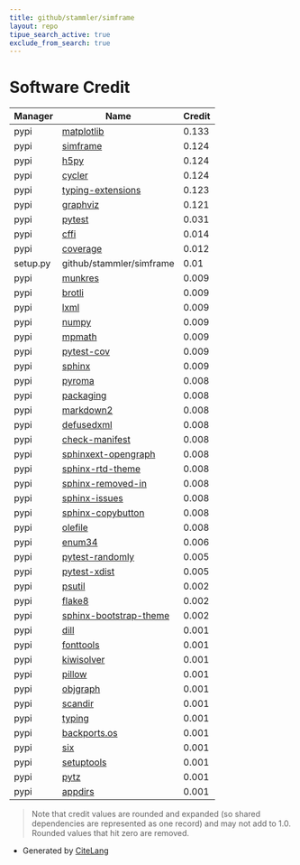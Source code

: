 ```yaml
---
title: github/stammler/simframe
layout: repo
tipue_search_active: true
exclude_from_search: true
---
```

# Software Credit

|Manager|Name|Credit|
|-------|----|------|
|pypi|[matplotlib](https://matplotlib.org)|0.133|
|pypi|[simframe](https://github.com/stammler/simframe)|0.124|
|pypi|[h5py](http://www.h5py.org)|0.124|
|pypi|[cycler](https://github.com/matplotlib/cycler)|0.124|
|pypi|[typing-extensions](https://typing.readthedocs.io/)|0.123|
|pypi|[graphviz](https://pypi.org/project/graphviz)|0.121|
|pypi|[pytest](https://pypi.org/project/pytest)|0.031|
|pypi|[cffi](https://pypi.org/project/cffi)|0.014|
|pypi|[coverage](https://pypi.org/project/coverage)|0.012|
|setup.py|github/stammler/simframe|0.01|
|pypi|[munkres](https://software.clapper.org/munkres/)|0.009|
|pypi|[brotli](https://github.com/google/brotli)|0.009|
|pypi|[lxml](https://lxml.de/)|0.009|
|pypi|[numpy](https://pypi.org/project/numpy)|0.009|
|pypi|[mpmath](https://pypi.org/project/mpmath)|0.009|
|pypi|[pytest-cov](https://github.com/pytest-dev/pytest-cov)|0.009|
|pypi|[sphinx](https://pypi.org/project/sphinx)|0.009|
|pypi|[pyroma](https://pypi.org/project/pyroma)|0.008|
|pypi|[packaging](https://pypi.org/project/packaging)|0.008|
|pypi|[markdown2](https://pypi.org/project/markdown2)|0.008|
|pypi|[defusedxml](https://pypi.org/project/defusedxml)|0.008|
|pypi|[check-manifest](https://pypi.org/project/check-manifest)|0.008|
|pypi|[sphinxext-opengraph](https://pypi.org/project/sphinxext-opengraph)|0.008|
|pypi|[sphinx-rtd-theme](https://pypi.org/project/sphinx-rtd-theme)|0.008|
|pypi|[sphinx-removed-in](https://pypi.org/project/sphinx-removed-in)|0.008|
|pypi|[sphinx-issues](https://pypi.org/project/sphinx-issues)|0.008|
|pypi|[sphinx-copybutton](https://pypi.org/project/sphinx-copybutton)|0.008|
|pypi|[olefile](https://pypi.org/project/olefile)|0.008|
|pypi|[enum34](https://pypi.org/project/enum34)|0.006|
|pypi|[pytest-randomly](https://pypi.org/project/pytest-randomly)|0.005|
|pypi|[pytest-xdist](https://pypi.org/project/pytest-xdist)|0.005|
|pypi|[psutil](https://pypi.org/project/psutil)|0.002|
|pypi|[flake8](https://pypi.org/project/flake8)|0.002|
|pypi|[sphinx-bootstrap-theme](https://pypi.org/project/sphinx-bootstrap-theme)|0.002|
|pypi|[dill](https://github.com/uqfoundation/dill)|0.001|
|pypi|[fonttools](http://github.com/fonttools/fonttools)|0.001|
|pypi|[kiwisolver](https://github.com/nucleic/kiwi)|0.001|
|pypi|[pillow](https://python-pillow.org)|0.001|
|pypi|[objgraph](https://mg.pov.lt/objgraph/)|0.001|
|pypi|[scandir](https://pypi.org/project/scandir)|0.001|
|pypi|[typing](https://pypi.org/project/typing)|0.001|
|pypi|[backports.os](https://pypi.org/project/backports.os)|0.001|
|pypi|[six](https://pypi.org/project/six)|0.001|
|pypi|[setuptools](https://pypi.org/project/setuptools)|0.001|
|pypi|[pytz](https://pypi.org/project/pytz)|0.001|
|pypi|[appdirs](https://pypi.org/project/appdirs)|0.001|


> Note that credit values are rounded and expanded (so shared dependencies are represented as one record) and may not add to 1.0. Rounded values that hit zero are removed.


- Generated by [CiteLang](https://github.com/vsoch/citelang)
